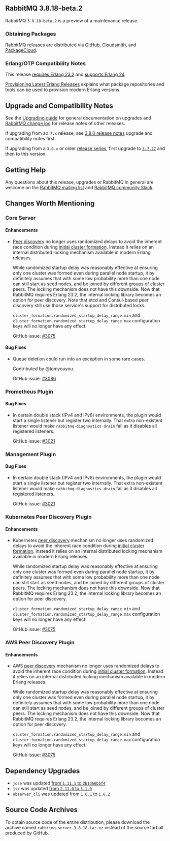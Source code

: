 ## RabbitMQ 3.8.18-beta.2

RabbitMQ `3.8.18-beta.2` is a preview of a maintenance release.

### Obtaining Packages

RabbitMQ releases are distributed via [GitHub](https://github.com/rabbitmq/rabbitmq-server/releases), [Cloudsmith](https://cloudsmith.io/~rabbitmq/repos/),
and [PackageCloud](https://packagecloud.io/rabbitmq).

### Erlang/OTP Compatibility Notes

This release [requires Erlang 23.2](https://www.rabbitmq.com/which-erlang.html) and [supports Erlang 24](https://blog.rabbitmq.com/posts/2021/03/erlang-24-support-roadmap/).

[Provisioning Latest Erlang Releases](https://www.rabbitmq.com/which-erlang.html#erlang-repositories) explains
what package repositories and tools can be used to provision modern Erlang versions.


## Upgrade and Compatibility Notes

See the [Upgrading guide](https://www.rabbitmq.com/upgrade.html) for general documentation on upgrades and
[RabbitMQ change log](https://www.rabbitmq.com/changelog.html) for release notes of other releases.

If upgrading from a`3.7.x` release, see [3.8.0 release notes](https://github.com/rabbitmq/rabbitmq-server/releases/tag/v3.8.0)
upgrade and compatibility notes first.

If upgrading from a `3.6.x` or older [release series](https://www.rabbitmq.com/versions.html), first upgrade
to [`3.7.27`](https://github.com/rabbitmq/rabbitmq-server/releases/tag/v3.7.27) and then to this version.


## Getting Help

Any questions about this release, upgrades or RabbitMQ in general are welcome on the [RabbitMQ mailing list](https://groups.google.com/forum/#!forum/rabbitmq-users)
and [RabbitMQ community Slack](https://rabbitmq-slack.herokuapp.com/).


## Changes Worth Mentioning

### Core Server

#### Enhancements

 * [Peer discovery](https://www.rabbitmq.com/cluster-formation.html) no longer uses randomized delays to avoid the inherent race condition
   during [initial cluster formation](https://www.rabbitmq.com/cluster-formation.html#initial-formation-race-condition). Instead it relies on an internal
   distributed locking mechanism available in modern Erlang releases.

   While randomized startup delay was reasonably effective at ensuring only one cluster was formed even during parallel node
   startup, it by definitely assumes that with some low probability more than one node can still start as seed nodes,
   and be joined by different groups of cluster peers. The locking mechanism does not have this downside.
   Now that RabbitMQ requires Erlang 23.2, the internal locking library becomes an option for peer discovery.
   Note that etcd and Consul-based peer discovery still use those service's support for distributed locks.

   `cluster_formation.randomized_startup_delay_range.min` and `cluster_formation.randomized_startup_delay_range.max` configuration keys
   will no longer have any effect.

   GitHub issue: [#3075](https://github.com/rabbitmq/rabbitmq-server/pull/3075)

#### Bug Fixes

 * Queue deletion could run into an exception in some rare cases.

   Contributed by @tomyouyou.

   GitHub issue: [#3086](https://github.com/rabbitmq/rabbitmq-server/issues/3086)

### Prometheus Plugin

#### Bug Fixes

 * In certain double stack (IPv4 and IPv6) environments, the plugin would start a single listener
   but register two internally. That extra non-existent listener would make `rabbitmq-diagnostics drain`
   fail as it disables all registered listeners.

   GitHub issue: [#3021](https://github.com/rabbitmq/rabbitmq-server/pull/3021)


### Management Plugin

#### Bug Fixes

 * In certain double stack (IPv4 and IPv6) environments, the plugin would start a single listener
   but register two internally. That extra non-existent listener would make `rabbitmq-diagnostics drain`
   fail as it disables all registered listeners.

   GitHub issue: [#3021](https://github.com/rabbitmq/rabbitmq-server/pull/3021)

### Kubernetes Peer Discovery Plugin

#### Enhancements

 * Kubernetes [peer discovery](https://www.rabbitmq.com/cluster-formation.html) mechanism no longer uses randomized delays to avoid the inherent race condition
   during [initial cluster formation](https://www.rabbitmq.com/cluster-formation.html#initial-formation-race-condition). Instead it relies on an internal
   distributed locking mechanism available in modern Erlang releases.

   While randomized startup delay was reasonably effective at ensuring only one cluster was formed even during parallel node
   startup, it by definitely assumes that with some low probability more than one node can still start as seed nodes,
   and be joined by different groups of cluster peers. The locking mechanism does not have this downside.
   Now that RabbitMQ requires Erlang 23.2, the internal locking library becomes an option for peer discovery.

   `cluster_formation.randomized_startup_delay_range.min` and `cluster_formation.randomized_startup_delay_range.max` configuration keys
   will no longer have any effect.

   GitHub issue: [#3075](https://github.com/rabbitmq/rabbitmq-server/pull/3075)


### AWS Peer Discovery Plugin

#### Enhancements

 * AWS [peer discovery](https://www.rabbitmq.com/cluster-formation.html) mechanism no longer uses randomized delays to avoid the inherent race condition
   during [initial cluster formation](https://www.rabbitmq.com/cluster-formation.html#initial-formation-race-condition). Instead it relies on an internal
   distributed locking mechanism available in modern Erlang releases.

   While randomized startup delay was reasonably effective at ensuring only one cluster was formed even during parallel node
   startup, it by definitely assumes that with some low probability more than one node can still start as seed nodes,
   and be joined by different groups of cluster peers. The locking mechanism does not have this downside.
   Now that RabbitMQ requires Erlang 23.2, the internal locking library becomes an option for peer discovery.

   `cluster_formation.randomized_startup_delay_range.min` and `cluster_formation.randomized_startup_delay_range.max` configuration keys
   will no longer have any effect.

   GitHub issue: [#3075](https://github.com/rabbitmq/rabbitmq-server/pull/3075)


## Dependency Upgrades

 * `jose` was updated [from `1.11.1` to `2b1d66b5f4`](https://github.com/potatosalad/erlang-jose/commit/2b1d66b5f4fbe33cb198149a8cb23895a2c877ea)
 * `jsx` was updated [from `2.11.0` to `3.1.0`](https://github.com/talentdeficit/jsx/blob/main/CHANGES.md)
 * `observer_cli` was updated [from `1.6.1` to `1.6.2`](https://github.com/zhongwencool/observer_cli/compare/1.6.1..1.6.2)


## Source Code Archives

To obtain source code of the entire distribution, please download the archive named `rabbitmq-server-3.8.18.tar.xz`
instead of the source tarball produced by GitHub.
